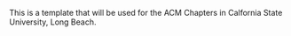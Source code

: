 This is a template that will be used for the ACM Chapters in Calfornia State University, Long Beach.


